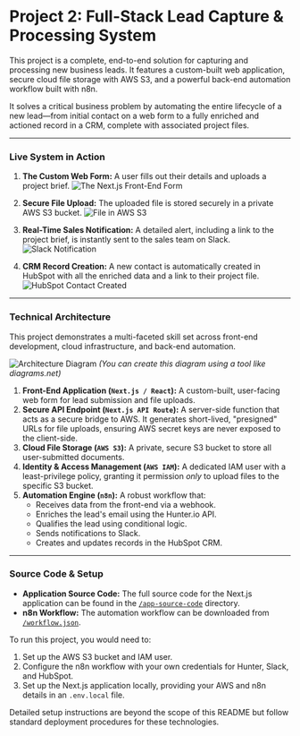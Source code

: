# Project 2: Full-Stack Lead Capture & Processing System

This project is a complete, end-to-end solution for capturing and processing new business leads. It features a custom-built web application, secure cloud file storage with AWS S3, and a powerful back-end automation workflow built with n8n.

It solves a critical business problem by automating the entire lifecycle of a new lead—from initial contact on a web form to a fully enriched and actioned record in a CRM, complete with associated project files.

---

### **Live System in Action**

1.  **The Custom Web Form:** A user fills out their details and uploads a project brief.
    ![The Next.js Front-End Form](assets/app-form-success.png)

2.  **Secure File Upload:** The uploaded file is stored securely in a private AWS S3 bucket.
    ![File in AWS S3](assets/s3-upload-success.png)

3.  **Real-Time Sales Notification:** A detailed alert, including a link to the project brief, is instantly sent to the sales team on Slack.
    ![Slack Notification](assets/slack-notification-success.png)

4.  **CRM Record Creation:** A new contact is automatically created in HubSpot with all the enriched data and a link to their project file.
    ![HubSpot Contact Created](assets/hubspot-contact-success.png)

---

### **Technical Architecture**

This project demonstrates a multi-faceted skill set across front-end development, cloud infrastructure, and back-end automation.

![Architecture Diagram](assets/architecture-diagram.png) *(You can create this diagram using a tool like diagrams.net)*

1.  **Front-End Application (`Next.js / React`):** A custom-built, user-facing web form for lead submission and file uploads.
2.  **Secure API Endpoint (`Next.js API Route`):** A server-side function that acts as a secure bridge to AWS. It generates short-lived, "presigned" URLs for file uploads, ensuring AWS secret keys are never exposed to the client-side.
3.  **Cloud File Storage (`AWS S3`):** A private, secure S3 bucket to store all user-submitted documents.
4.  **Identity & Access Management (`AWS IAM`):** A dedicated IAM user with a least-privilege policy, granting it permission *only* to upload files to the specific S3 bucket.
5.  **Automation Engine (`n8n`):** A robust workflow that:
    *   Receives data from the front-end via a webhook.
    *   Enriches the lead's email using the Hunter.io API.
    *   Qualifies the lead using conditional logic.
    *   Sends notifications to Slack.
    *   Creates and updates records in the HubSpot CRM.

---

### **Source Code & Setup**

*   **Application Source Code:** The full source code for the Next.js application can be found in the [`/app-source-code`](./app-source-code) directory.
*   **n8n Workflow:** The automation workflow can be downloaded from [`/workflow.json`](./workflow.json).

To run this project, you would need to:
1.  Set up the AWS S3 bucket and IAM user.
2.  Configure the n8n workflow with your own credentials for Hunter, Slack, and HubSpot.
3.  Set up the Next.js application locally, providing your AWS and n8n details in an `.env.local` file.

Detailed setup instructions are beyond the scope of this README but follow standard deployment procedures for these technologies.
